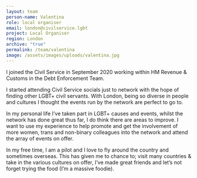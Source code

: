 ```yaml
---
layout: team
person-name: Valentina
role: local organiser
email: london@civilservice.lgbt
project: Local Organiser
region: London
archive: "true"
permalink: /team/valentina
image: /assets/images/uploads/valentina.jpg
---
```


I joined the Civil Service in September 2020 working within HM Revenue & Customs in the Debt Enforcement Team.

I started attending Civil Service socials just to network with the hope of finding other LGBT+ civil servants. With London, being so diverse in people and cultures I thought the events run by the network are perfect to go to. 

In my personal life I’ve taken part in LGBT+ causes and events, whilst the network has done great thus far, I do think there are areas to improve. I want to use my experience to help promote and get the involvement of more women, trans and non-binary colleagues into the network and attend the array of events on offer.

In my free time, I am a pilot and I love to fly around the country and sometimes overseas. This has given me to chance to; visit many countries & take in the various cultures on offer, I’ve made great friends and let’s not forget trying the food (I’m a massive foodie).
